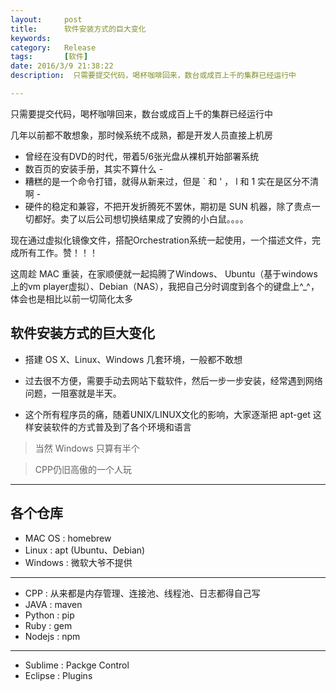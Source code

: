 ```yaml
---
layout:     post
title:      软件安装方式的巨大变化
keywords:
category:   Release
tags:		[软件]
date: 2016/3/9 21:38:22
description:  只需要提交代码，喝杯咖啡回来，数台或成百上千的集群已经运行中

---
```


 只需要提交代码，喝杯咖啡回来，数台或成百上千的集群已经运行中

 几年以前都不敢想象，那时候系统不成熟，都是开发人员直接上机房

<!--more-->

 - 曾经在没有DVD的时代，带着5/6张光盘从裸机开始部署系统
 - 数百页的安装手册，其实不算什么 -
 - 糟糕的是一个命令打错，就得从新来过，但是 ` 和 ' ， l 和 1 实在是区分不清啊 -
 - 硬件的稳定和兼容，不把开发折腾死不罢休，期初是 SUN 机器，除了贵点一切都好。卖了以后公司想切换结果成了安腾的小白鼠。。。。

 现在通过虚拟化镜像文件，搭配Orchestration系统一起使用，一个描述文件，完成所有工作。赞！！！

 这周趁 MAC 重装，在家顺便就一起捣腾了Windows、 Ubuntu（基于windows上的vm player虚拟）、Debian（NAS），我把自己分时调度到各个的键盘上^_^，体会也是相比以前一切简化太多

## 软件安装方式的巨大变化 ##

 - 搭建 OS X、Linux、Windows 几套环境，一般都不敢想
 - 过去很不方便，需要手动去网站下载软件，然后一步一步安装，经常遇到网络问题，一阻塞就是半天。

 - 这个所有程序员的痛，随着UNIX/LINUX文化的影响，大家逐渐把 apt-get 这样安装软件的方式普及到了各个环境和语言

 > 当然 Windows 只算有半个

 > CPP仍旧高傲的一个人玩

----------
## 各个仓库 ##
 - MAC OS : homebrew
 - Linux : apt (Ubuntu、Debian)
 - Windows : 微软大爷不提供
----------
 - CPP : 从来都是内存管理、连接池、线程池、日志都得自己写
 - JAVA : maven
 - Python : pip
 - Ruby : gem
 - Nodejs : npm
----------
 - Sublime : Packge Control
 - Eclipse : Plugins

